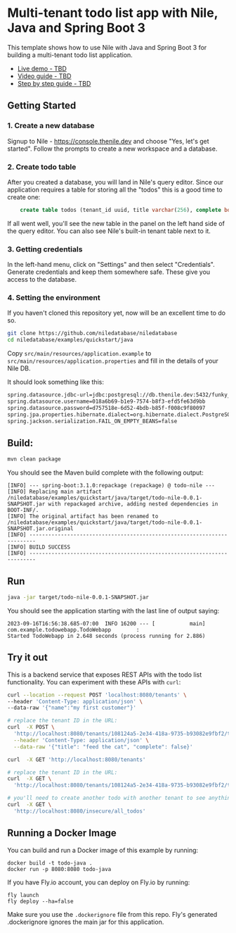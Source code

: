 # Multi-tenant todo list app with Nile, Java and Spring Boot 3

This template shows how to use Nile with Java and Spring Boot 3 for building a multi-tenant todo list application.

- [Live demo - TBD](TBD)
- [Video guide - TBD](TBD)
- [Step by step guide - TBD](TBD)


## Getting Started

### 1. Create a new database

Signup to Nile - https://console.thenile.dev and choose "Yes, let's get started". Follow the prompts to create a new workspace and a database.

### 2. Create todo table

After you created a database, you will land in Nile's query editor. Since our application requires a table for storing all the "todos" this is a good time to create one:

```sql
    create table todos (tenant_id uuid, title varchar(256), complete boolean);
```

If all went well, you'll see the new table in the panel on the left hand side of the query editor. You can also see Nile's built-in tenant table next to it.

### 3. Getting credentials

In the left-hand menu, click on "Settings" and then select "Credentials". Generate credentials and keep them somewhere safe. These give you access to the database.

### 4. Setting the environment

If you haven't cloned this repository yet, now will be an excellent time to do so.

```bash
git clone https://github.com/niledatabase/niledatabase
cd niledatabase/examples/quickstart/java
```

Copy `src/main/resources/application.example` to `src/main/resources/application.properties` and fill in the details of 
your Nile DB.

It should look something like this:
```bash
spring.datasource.jdbc-url=jdbc:postgresql://db.thenile.dev:5432/funky_giraffe
spring.datasource.username=018a6b69-b1e9-7574-b8f3-efd5fe63d9bb
spring.datasource.password=d757518e-6d52-4bdb-b85f-f008c9f80097
spring.jpa.properties.hibernate.dialect=org.hibernate.dialect.PostgreSQLDialect
spring.jackson.serialization.FAIL_ON_EMPTY_BEANS=false
```

## Build:
```bash
mvn clean package
```

You should see the Maven build complete with the following output:
```text
[INFO] --- spring-boot:3.1.0:repackage (repackage) @ todo-nile ---
[INFO] Replacing main artifact /niledatabase/examples/quickstart/java/target/todo-nile-0.0.1-SNAPSHOT.jar with repackaged archive, adding nested dependencies in BOOT-INF/.
[INFO] The original artifact has been renamed to /niledatabase/examples/quickstart/java/target/todo-nile-0.0.1-SNAPSHOT.jar.original
[INFO] ------------------------------------------------------------------------
[INFO] BUILD SUCCESS
[INFO] ------------------------------------------------------------------------
```

## Run
```bash
java -jar target/todo-nile-0.0.1-SNAPSHOT.jar
```

You should see the application starting with the last line of output saying:
```text
2023-09-16T16:56:38.685-07:00  INFO 16200 --- [           main] com.example.todowebapp.TodoWebapp        : 
Started TodoWebapp in 2.648 seconds (process running for 2.886)
```


## Try it out

This is a backend service that exposes REST APIs with the todo list functionality. 
You can experiment with these APIs with `curl`:

```bash
curl --location --request POST 'localhost:8080/tenants' \
--header 'Content-Type: application/json' \
--data-raw '{"name":"my first customer"}'

# replace the tenant ID in the URL: 
curl  -X POST \
  'http://localhost:8080/tenants/108124a5-2e34-418a-9735-b93082e9fbf2/todos' \
  --header 'Content-Type: application/json' \
  --data-raw '{"title": "feed the cat", "complete": false}'

curl  -X GET 'http://localhost:8080/tenants'

# replace the tenant ID in the URL: 
curl  -X GET \
  'http://localhost:8080/tenants/108124a5-2e34-418a-9735-b93082e9fbf2/todos' 

# you'll need to create another todo with another tenant to see anything different here
curl  -X GET \
  'http://localhost:8080/insecure/all_todos'
```

## Running a Docker Image

You can build and run a Docker image of this example by running:
```text
docker build -t todo-java .
docker run -p 8080:8080 todo-java
```

If you have Fly.io account, you can deploy on Fly.io by running:
```test
fly launch
fly deploy --ha=false
```

Make sure you use the `.dockerignore` file from this repo. Fly's generated .dockerignore ignores the main jar for this application.
